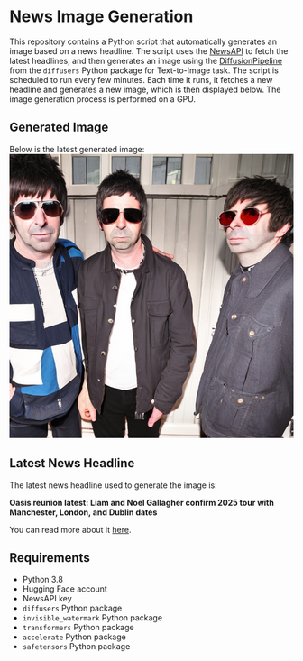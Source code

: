 # News Image Generation
This repository contains a Python script that automatically generates an image based on a news headline. The script uses the [NewsAPI](https://newsapi.org/) to fetch the latest headlines, and then generates an image using the [DiffusionPipeline](https://github.com/huggingface/diffusers) from the `diffusers` Python package for Text-to-Image task.
The script is scheduled to run every few minutes. Each time it runs, it fetches a new headline and generates a new image, which is then displayed below. The image generation process is performed on a GPU.

## Generated Image
Below is the latest generated image:
![Generated Image](image.png)

## Latest News Headline
The latest news headline used to generate the image is:

**Oasis reunion latest: Liam and Noel Gallagher confirm 2025 tour with Manchester, London, and Dublin dates**

You can read more about it [here](https://news.google.com/rss/articles/CBMiwwFBVV95cUxPcDFESkJFd0hVTVJFelpFTmFkVXA4Nm1OVkVCNnVUdDhPZW9zLU9ZQ0ZSRGdxV19NUHhTVnd0MUpJZ0tyX2ZRUExWaFB5S0JPMUhISDF4dXhkdDdORGFiZFdCY3paMDZrWXVHNkZCakZveEsyTUItSTk0cUI2ak1EcjVjY1ZHWVdicmQyc1ZpcDVfYkwwOVJDY2ptM09WNm03NUNXWE9ka3ZyY2ttb3NiYnMxSGlkaldhRkg5bVZ4SzdnOFE?oc=5).

## Requirements
- Python 3.8
- Hugging Face account
- NewsAPI key
- `diffusers` Python package
- `invisible_watermark` Python package
- `transformers` Python package
- `accelerate` Python package
- `safetensors` Python package
